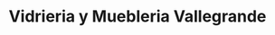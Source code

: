 ---
title: "Vidrieria y Muebleria Vallegrande"
url: /vallegrande/vidrieria-y-muebleria-vallegrande/
shop: muebles
---